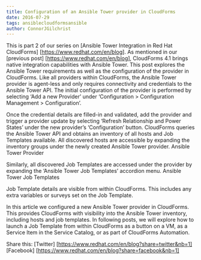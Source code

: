```yaml
---
title: Configuration of an Ansible Tower provider in CloudForms 
date: 2016-07-29
tags: ansiblecloudformsansible
author: ConnorJGilchrist
---
```


This is part 2 of our series on [Ansible Tower Integration in Red Hat CloudForms] [https://www.redhat.com/en/blog].
As mentioned in our [previous post] [https://www.redhat.com/en/blog], CloudForms 4.1 brings native integration capabilities with Ansible Tower. This post explores the Ansible Tower requirements as well as the configuration of the provider in CloudForms.
Like all providers within CloudForms, the Ansible Tower provider is agent-less and only requires connectivity and credentials to the Ansible Tower API.
The initial configuration of the provider is performed by selecting ‘Add a new Provider’ under ‘Configuration > Configuration Management > Configuration’.

Once the credential details are filled-in and validated, add the provider and trigger a provider update by selecting ‘Refresh Relationship and Power States’ under the new provider’s ‘Configuration’ button. CloudForms queries the Ansible Tower API and obtains an inventory of all hosts and Job Templates available.
All discovered hosts are accessible by expanding the inventory groups under the newly created Ansible Tower provider.
Ansible Tower Provider
  
Similarly, all discovered Job Templates are accessed under the provider by expanding the ‘Ansible Tower Job Templates’ accordion menu.
Ansible Tower Job Templates
  
Job Template details are visible from within CloudForms. This includes any extra variables or surveys set on the Job Template.

In this article we configured a new Ansible Tower provider in CloudForms. This provides CloudForms with visibility into the Ansible Tower inventory, including hosts and job templates. In following posts, we will explore how to launch a Job Template from within CloudForms as a button on a VM, as a Service Item in the Service Catalog, or as part of CloudForms Automation.

Share this:
[Twitter] [https://www.redhat.com/en/blog?share=twitter&nb=1]
[Facebook] [https://www.redhat.com/en/blog?share=facebook&nb=1]
